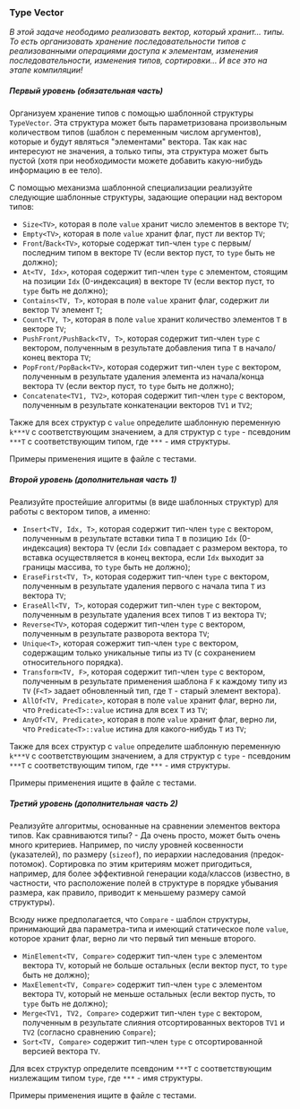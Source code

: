 ### Type Vector

*В этой задаче неободимо реализовать вектор, который хранит... типы. То есть организовать хранение последовательности
типов с реализованными операциями доступа к элементам, изменения последовательности, изменения типов, сортировки...
И все это на этапе компиляции!*

##### Первый уровень (обязательная часть)

Организуем хранение типов с помощью шаблонной структуры `TypeVector`. Эта структура может быть параметризована
произвольным количеством типов (шаблон с переменным числом аргументов), которые и будут являться "элементами" вектора.
Так как нас интересуют не значения, а только типы, эта структура может быть пустой (хотя при необходимости можете
добавить какую-нибудь информацию в ее тело).

С помощью механизма шаблонной специализации реализуйте следующие шаблонные структуры, задающие операции над вектором
типов:
* `Size<TV>`, которая в поле `value` хранит число элементов в векторе `TV`;
* `Empty<TV>`, которая в поле `value` хранит флаг, пуст ли вектор `TV`;
* `Front`/`Back<TV>`, которые содержат тип-член `type` с первым/последним типом в векторе `TV` (если вектор пуст, то
`type` быть не должно);
* `At<TV, Idx>`, которая содержит тип-член `type` с элементом, стоящим на позиции `Idx` (0-индексация) в векторе `TV`
(если вектор пуст, то `type` быть не должно);
* `Contains<TV, T>`, которая в поле `value` хранит флаг, содержит ли вектор `TV` элемент `T`;
* `Count<TV, T>`, которая в поле `value` хранит количество элементов `T` в векторе `TV`;
* `PushFront/PushBack<TV, T>`, которая содержит тип-член `type` с вектором, полученным в результате добавления типа `T`
в начало/конец вектора `TV`;
* `PopFront/PopBack<TV>`, которая содержит тип-член `type` с вектором, полученным в результате удаления элемента из
начала/конца вектора `TV` (если вектор пуст, то `type` быть не должно);
* `Concatenate<TV1, TV2>`, которая содержит тип-член `type` с вектором, полученным в результате конкатенации векторов
`TV1` и `TV2`;

Также для всех структур с `value` определите шаблонную переменную `k***V` с соответствующим значением, а для структур с
`type` - псевдоним `***T` с соответствующим типом, где `***` - имя структуры.

Примеры применения ищите в файле с тестами.

##### Второй уровень (дополнительная часть 1)

Реализуйте простейшие алгоритмы (в виде шаблонных структур) для работы с вектором типов, а именно:

* `Insert<TV, Idx, T>`, которая содержит тип-член `type` с вектором, полученным в результате вставки типа `T` в позицию `Idx` (0-индексация) вектора `TV` (если `Idx` совпадает с размером вектора, то вставка осуществляется в конец вектора,
если `Idx` выходит за границы массива, то `type` быть не должно);
* `EraseFirst<TV, T>`, которая содержит тип-член `type` с вектором, полученным в результате удаления первого с начала
типа `T` из вектора `TV`;
* `EraseAll<TV, T>`, которая содержит тип-член `type` с вектором, полученным в результате удаления всех типов `T` из
вектора `TV`;
* `Reverse<TV>`, которая содержит тип-член `type` с вектором, полученным в результате разворота вектора `TV`;
* `Unique<T>`, которая сожержит тип-член `type` с вектором, содержащим только уникальные типы из `TV` (с сохранением
относительного порядка).
* `Transform<TV, F>`, которая содержит тип-член `type` с вектором, полученным в результате применения шаблона `F` к
каждому типу из `TV` (`F<T>` задает обновленный тип, где `T` - старый элемент вектора).
* `AllOf<TV, Predicate>`, которая в поле `value` хранит флаг, верно ли, что `Predicate<T>::value` истина для всех `T` из
 `TV`;
* `AnyOf<TV, Predicate>`, которая в поле `value` хранит флаг, верно ли, что `Predicate<T>::value` истина для
какого-нибудь `T` из `TV`;

Также для всех структур с `value` определите шаблонную переменную `k***V` с соответствующим значением, а для структур с
`type` - псевдоним `***T` с соответствующим типом, где `***` - имя структуры.

Примеры применения ищите в файле с тестами.

##### Третий уровень (дополнительная часть 2)

Реализуйте алгоритмы, основанные на сравнении элементов вектора типов. Как сравниваются типы? - Да очень просто, может
быть очень много критериев. Например, по числу уровней косвенности (указателей), по размеру (`sizeof`), по иерархии
наследования (предок-потомок). Сортировка по этим критериям может пригодиться, например, для более эффективной генерации
кода/классов (известно, в частности, что расположение полей в структуре в порядке убывания размера, как правило,
приводит к меньшему размеру самой структуры).

Всюду ниже предполагается, что `Compare` - шаблон структуры, принимающий два параметра-типа и имеющий статическое поле
`value`, которое хранит флаг, верно ли что первый тип меньше второго.

* `MinElement<TV, Compare>` содержит тип-член `type` с элементом вектора `TV`, который не больше остальных (если вектор
пуст, то `type` быть не должно);
* `MaxElement<TV, Compare>` содержит тип-член `type` с элементом вектора `TV`, который не меньше остальных (если вектор
пусть, то `type` быть не должно);
* `Merge<TV1, TV2, Compare>` содержит тип-член  `type` с вектором, полученным в результате слияния отсортированных
векторов `TV1` и `TV2` (согласно сравнению `Compare`);
* `Sort<TV, Compare>` содержит тип-член `type` с отсортированной версией вектора `TV`.

Для всех структур определите псевдоним `***T` с соответствующим низлежащим типом `type`, где `***` - имя структуры.

Примеры применения ищите в файле с тестами.
